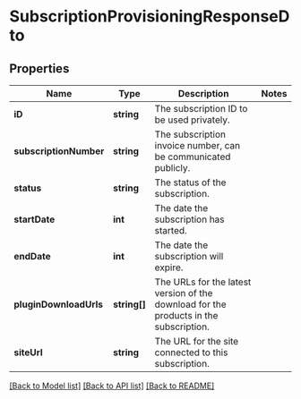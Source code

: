 # SubscriptionProvisioningResponseDto

## Properties
Name | Type | Description | Notes
------------ | ------------- | ------------- | -------------
**iD** | **string** | The subscription ID to be used privately. | 
**subscriptionNumber** | **string** | The subscription invoice number, can be communicated publicly. | 
**status** | **string** | The status of the subscription. | 
**startDate** | **int** | The date the subscription has started. | 
**endDate** | **int** | The date the subscription will expire. | 
**pluginDownloadUrls** | **string[]** | The URLs for the latest version of the download for the products in the subscription. | 
**siteUrl** | **string** | The URL for the site connected to this subscription. | 

[[Back to Model list]](../../README.md#documentation-for-models) [[Back to API list]](../../README.md#documentation-for-api-endpoints) [[Back to README]](../../README.md)

